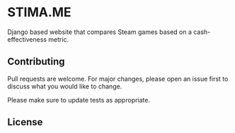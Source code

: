 # STIMA.ME

Django based website that compares Steam games based on a cash-effectiveness metric.

## Contributing

Pull requests are welcome. For major changes, please open an issue first to discuss what you would like to change.

Please make sure to update tests as appropriate.

## License

